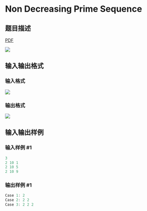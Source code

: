 # Non Decreasing Prime Sequence

## 题目描述

[problemUrl]: https://uva.onlinejudge.org/index.php?option=com_onlinejudge&Itemid=8&category=78&page=show_problem&problem=2716

[PDF](https://uva.onlinejudge.org/external/116/p11669.pdf)

![](https://cdn.luogu.com.cn/upload/vjudge_pic/UVA11669/063765ee1bc438ca32f1fcf37ff9fe229d7c11dd.png)

## 输入输出格式

### 输入格式

![](https://cdn.luogu.com.cn/upload/vjudge_pic/UVA11669/95bda9281ff449c7cc1393a2567df09abc44bc8f.png)

### 输出格式

![](https://cdn.luogu.com.cn/upload/vjudge_pic/UVA11669/39aeed30a4d227c98219c3077804494f1e9eb82b.png)

## 输入输出样例

### 输入样例 #1

```cpp
3
2 10 1
2 10 5
2 10 9
```


### 输出样例 #1

```cpp
Case 1: 2
Case 2: 2 2
Case 3: 2 2 2
```


